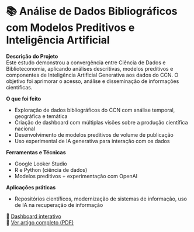# 📚 Análise de Dados Bibliográficos com Modelos Preditivos e Inteligência Artificial

**Descrição do Projeto**  
Este estudo demonstrou a convergência entre Ciência de Dados e Biblioteconomia, aplicando análises descritivas, modelos preditivos e componentes de Inteligência Artificial Generativa aos dados do CCN. O objetivo foi aprimorar o acesso, análise e disseminação de informações científicas.

**O que foi feito**
- Exploração de dados bibliográficos do CCN com análise temporal, geográfica e temática
- Criação de dashboard com múltiplas visões sobre a produção científica nacional
- Desenvolvimento de modelos preditivos de volume de publicação
- Uso experimental de IA generativa para interação com os dados

**Ferramentas e Técnicas**
- Google Looker Studio
- R e Python (ciência de dados)
- Modelos preditivos + experimentação com OpenAI

**Aplicações práticas**
- Repositórios científicos, modernização de sistemas de informação, uso de IA na recuperação de informação

🔗 [Dashboard interativo](https://lookerstudio.google.com/reporting/8c58534d-22fe-4937-9cdd-d6741878a68f/page/p_qq31vshibd)  
📎 [Ver artigo completo (PDF)](./artigo_WIDaT.pdf)
